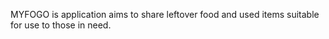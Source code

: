 MYFOGO is application aims to share leftover food and used items suitable for use to those in need.
